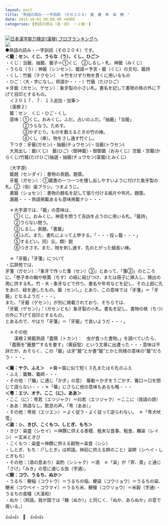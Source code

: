 ```yaml
---
layout: post
title: "熟語の読み・一字訓読　（その２０４）　籤　籥　粤　粢　粳　"
date: 2015-10-01 00:00:00 +0900
categories: [熟語の読み（音・訓）　ー１級－]
---
```


[![](/syuusyuu9701/assets/images/熟語の読み・一字訓読-（その２０４）-籤-籥-粤-粢-粳--br_c_3028_1.gif)](http://blog.with2.net/link.php?1659096:3028 "日本漢字能力検定(漢検) ブログランキングへ")[日本漢字能力検定(漢検) ブログランキングへ](http://blog.with2.net/link.php?1659096:3028)  
![](/syuusyuu9701/assets/images/熟語の読み・一字訓読-（その２０４）-籤-籥-粤-粢-粳--0000fcc7ea83198e6e01b81eafdeac4c.jpg)  
●熟語の読み・一字訓読（その２０４）です。  
**＜籤：セン、くじ、うらな（う）、くし、ひご＞**  
・くじ：当籤、抽籤、籤子＝①くじ　②しるし・札、神籤（みくじ）  
・うらな（う）：神籤（シンセン）、籤語＝予言・籤（くじ）の文句、籤詩  
・くし：竹籤（チクセン）　＊竹をけずり物を貫くに用いるもの  
・ひご：（大・字になし。邦語か・・・）竹籤（たけひご）  
＊牙籤（ガセン、ゲセン）：象牙製の小さい札。書名を記して書物の帙の外に下げて目印とするもの。  
　＜２０１７．７．１３追加・加筆＞  
　（漢検２）  
　籤：セン　くじ・ひご・くし  
　意味：①くじ。おみくじ。ふだ。占いのふだ。「抽籤」「当籤」   
　　　　②うらなう。ためす。   
　　　　③かずとり。ものを数えるときの竹の棒。   
　　　　④くし（串）。物をさし通す竹ぐし。  
　下つき：牙籤(ガセン)・抽籤(チュウセン)・当籤(トウセン)  
　大見出し：籤(くじ)　籤(ひご)〈御神籤〉・御御籤（おみくじ）空籤・空鬮(からくじ)竹籤(たけひご)抽選・抽籤(チュウセン)富籤(とみくじ)  
  
　（大字源）  
　籤題（センダイ）：書物の表題。題簽。  
　牙籤（ガセン）：①蔵書の一つ一つを捜し出しやすいように付けた象牙製の札。②（俗）歯ブラシ。つまようじ。  
　書籤（ショセン）：書物の題名を記して張り付ける紙片や布片。題簽。  
　漏籤・・・熟語掲載あるも意味掲載ナシ・・・  
  
　＊大字源では、「籤」の意味は、  
　　①くじ。おみくじ。神意を問うて吉凶を占うのに用いる札。「籤詩」  
　　②うらない問う。  
　　③しるし。表題。「書籤」  
　　④ふだ。また、書札によって上申する。「・・・投ㇾ籤・・・」  
　　⑤するどい。同）尖。類）鋭  
　　⑥つきさす。また、物を刺し通す、先のとがった細長い棒。  
  
　＊「牙籤」「牙箋」について  
・広辞苑では、  
牙箋（ガセン）：「象牙で作った箋（セン）③」とあって、「箋③」のところに、「巻子本の軸や帙簀（ちす）の紐に結びつけ、または冊子に挿入し、検出の用に供する札。竹・木・象牙などで作り、書名や年号などを記し、その上部に孔をあけ、紐を通したもの。籤（セン）。」とあり、この意味では「牙箋」＝「牙籤」となるようだ・・・。  
また、「牙籤（ゲセン）」が別に掲載されており、そちらでは、  
「牙籤（ゲセン）」：（ガセンとも）象牙製の小札。書名を記し、書物の帙（ちつ）の外に下げて目印とするもの。  
とあるので、やはり「牙箋」＝「牙籤」で良いようだ・・・。  
  
　＊その他  
　　漢検２掲載熟語「蠹簡（トカン）：　虫が食った書物。」を調べていたら、  
　「蠹簡を“籤整“”するを要す」（黄庭堅）という文章に出遭った・・・意味は不詳だが、おそらく、この「籤」は牙“籤”とか書“籤”とかと同様の意味の“籤”だろう・・・。  
  
**＜籥：ヤク、ふえ＞**　＊籥＝笛に似て短く３孔または６孔のふえ  
・ふえ：籥舞、籥師・・・  
・その他：（「鑰」に通じ「かぎ」の意）　籥動＝かぎをうごかす、籥口＝口を閉じて語らない・・・＊「籥」にさらに他の意味もあるも略・・・  
**＜粤：エツ、オチ、ここ（に）、ああ＞**  
・ここ（に）：粤若（エツジャク）＝曰若（エツジャク）＝ここに（発語の辞）  
・ああ：熟語なし。歎息の声。「粤（ああ）」  
・その他：粤宛（エツエン）＝よく従う・よく従って逆らわない。　＊「粤犬吠雪」  
**＜粢：シ、きび、こくもつ、しとぎ、もち＞**  
・きび：粢盛（シセイ）＝神饌に供える黍稷、粗末な食事、粗食、糲粢（レイシ）＝玄米ときび  
・こくもつ：粢盛＝神饌に供える穀物＝粢食（シシ）  
・しとぎ、もち：（「しとぎ」は邦語。神前に供える餅のこと）粢餅（シヘイ・しとぎもち）  
・その他：（酒の意あり）粢酌（シシャク）＝酒　＊「粢」が「斉、斎」と通じ「さけ」「みき」の意に通じる由（字通）。  
**＜粳：コウ、うるち、ぬか＞**  
・うるち：粳稲（コウトウ）＝うるちの稲、粳粱（コウリョウ）＝うるちの粱、粳米（コウベイ・コウマイ）＝うるち米、粳糧（コウリョウ）＝米穀（字通）・うるちの食糧（大漢和）  
・ぬか：（邦語。我が国では「糠（ぬか）」と同じく、「ぬか、あらぬか」の意で用いる。）  
  
👍👍👍　🐑　👍👍👍